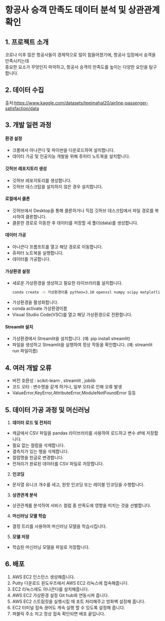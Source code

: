 # 항공사 승객 만족도 데이터 분석 및 상관관계 확인

## 1. 프로젝트 소개
코로나 이후 많은 항공사들이 경제적으로 많이 힘들어졌기에, 항공사 입장에서 승객을 만족시키는데  
중요한 요소가 무엇인지 파악하고, 항공사 승객의 만족도를 높이는 다양한 요인을 탐구합니다. 

## 2. 데이터 수집
출처:https://www.kaggle.com/datasets/teejmahal20/airline-passenger-satisfaction/data

## 3. 개발 일련 과정

#### 환경 설정
- 크롬에서 아나콘다 및 파이썬을 다운로드하여 설치합니다.
- 데이터 가공 및 인공지능 개발을 위해 쥬피터 노트북을 설치합니다.

#### 깃허브 레포지토리 생성

- 깃허브 레포지토리를 생성합니다.
- 깃허브 데스크탑을 설치하지 않은 경우 설치합니다.

#### 로컬에서 클론

- 깃허브에서 Desktop을 통해 클론하거나 직접 깃허브 데스크탑에서 파일 경로를 복사하여 클론합니다.
- 클론한 경로로 이동한 후 데이터를 저장할 새 폴더(data)를 생성합니다.

#### 데이터 가공

- 아나콘다 프롬프트를 열고 해당 경로로 이동합니다.
- 쥬피터 노트북을 실행합니다.
- 데이터를 가공합니다.

#### 가상환경 설정

- 새로운 가상환경을 생성하고 필요한 라이브러리를 설치합니다.
  ```bash
  conda create -n 가상환경이름 python=3.10 openssl numpy scipy matplotlib ipython scikit-learn pandas pillow jupyter seaborn

 - 가상환경을 활성화합니다.
 - conda activate 가상환경이름
- Visual Studio Code(VSC)를 열고 해당 가상환경으로 전환합니다.

#### Streamlit 설치
- 가상환경에서 Streamlit을 설치합니다. (예: pip install streamlit)
- 파일을 생성하고 Streamlit을 실행하여 정상 작동을 확인합니다. (예: streamlit run 파일이름)


## 4. 여러 개발 오류
- 버전 호환성 : scikit-learn , streamlit , joblib
- 코드 오타 : 변수명을 같게 하거나, 일부 오타로 인해 오류 발생
- ValueError,KeyError,AttributeError,ModuleNotFoundError 등등

## 5. 데이터 가공 과정 및 머신러닝

1) **데이터 로드 및 전처리**  
- 캐글에서 CSV 파일을 pandas 라이브러리를 사용하여 로드하고 변수 df에 저장합니다.  
- 필요 없는 컬럼을 삭제합니다.  
- 결측치가 있는 행을 삭제합니다.  
- 컬럼명을 한글로 변경합니다.  
- 전처리가 완료된 데이터를 CSV 파일로 저장합니다.  

2) **인코딩**  
- 문자열 유니크 개수를 세고, 원핫 인코딩 또는 레이블 인코딩을 수행합니다.

3) **상관관계 분석**
- 상관관계를 분석하여 서비스 컬럼 중 만족도에 영향을 미치는 것을 선별합니다.

4) **머신러닝 모델 학습**
- 결정 트리를 사용하여 머신러닝 모델을 학습시킵니다.

5) **모델 저장**
- 학습된 머신러닝 모델을 파일로 저장합니다.

## 6. 배포
1) AWS EC2 인스턴스 생성해줍니다.
2) Putty 다운로드 윈도우즈에서 AWS EC2 리눅스에 접속해줍니다.
3) EC2 리눅스에도 아나콘다를 설치해줍니다.
4) AWS EC2 가상환경 설정 Git hub와 연동시켜 줍니다.
5) AWS EC2 스트림릿을 실행시킬 때 포트 처리해주고 방화벽 설정해 줍니다.
6) EC2 터미널 접속 끊어도 계속 실행 할 수 있도록 설정해 줍니다.
7) 퍼블릭 주소 치고 정상 접속 확인되면 배포 끝입니다.

